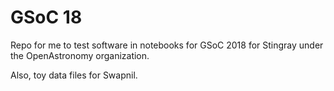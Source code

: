 # GSoC 18

Repo for me to test software in notebooks for GSoC 2018 for Stingray under
 the OpenAstronomy organization.

Also, toy data files for Swapnil.
